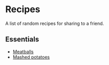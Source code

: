 # Recipes

A list of random recipes for sharing to a friend.

## Essentials

- [Meatballs](./Meatballs)
- [Mashed potatoes](./Mashed-potatoes)
